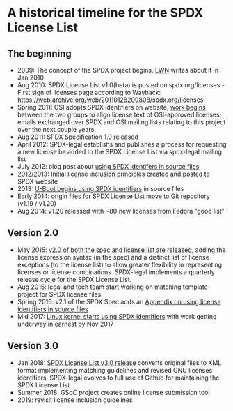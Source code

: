# A historical timeline for the SPDX License List

## The beginning
* 2009: The concept of the SPDX project begins. [LWN](https://lwn.net/Articles/370308/) writes about it in Jan 2010
* Aug 2010: SPDX License List v1.0(beta) is posted on spdx.org/licenses - First sign of licenses page according to Wayback: https://web.archive.org/web/20110128200808/spdx.org/licenses
* Spring 2011: OSI adopts SPDX identifiers on website; [work begins](https://opensource.org/minutes20110608) between the two groups to align license text of OSI-approved licenses; emails exchanged over SPDX and OSI mailing lists relating to this project over the next couple years.
* Aug 2011: SPDX Specification 1.0 released
* April 2012: SPDX-legal establishs and publishes a process for requesting a new license be added to the SPDX License List via spdx-legal mailing list
* July 2012: blog post about [using SPDX identifers in source files](https://hakre.wordpress.com/2012/07/25/using-the-spdx-license-list-for-tagging-and-linking/)
* 2012/2013: [Initial license inclusion principles](https://wiki.spdx.org/view/Legal_Team/Decisions/Inclusion_Guidelines_(Background)) created and posted to SPDX website
* 2013: [U-Boot begins using SPDX identifiers](https://gitlab.denx.de/u-boot/u-boot/blob/6612ab33956ae09c5ba2fde9c1540b519625ba37/post/post.c) in source files
* Early 2014: origin files for SPDX License List move to Git repository (v1.19 / v1.20)
* Aug 2014: v1.20 released with ~80 new licenses from Fedora “good list”
## Version 2.0
* May 2015: [v2.0 of both the spec and license list are released](https://spdx.dev/milestone-day-spdx-release-version-2-0-release-great-step-forward-greatly-expands-utility-applicability-spec/), adding the license expression syntax (in the spec) and a distinct list of license exceptions (to the license list) to allow greater flexibility in representing licenses or license combinations. SPDX-legal implements a quarterly release cycle for the SPDX License List.
* Aug 2015: legal and tech team start working on matching template project for SPDX license files
* Spring 2016: v2.1 of the SPDX Spec adds an [Appendix on using license identifiers in source files](https://spdx.dev/spdx-specification-21-web-version/#h.twlc0ztnng3b)
* Mid 2017: [Linux kernel starts using SPDX identifiers](https://lwn.net/Articles/739183/) with work getting underway in earnest by Nov 2017
## Version 3.0
* Jan 2018: [SPDX License List v3.0 release](https://spdx.dev/license-list-3-0-released/) converts original files to XML format implementing matching guidelines and revised GNU licenses identifiers. SPDX-legal evolves to full use of Github for maintaining the SPDX License List
* Summer 2018: GSoC project creates online license submission tool
* 2019: revisit license inclusion guidelines




